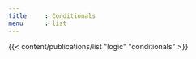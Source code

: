 ```yaml
---
title     : Conditionals
menu      : list
---
```

{{< content/publications/list "logic" "conditionals" >}}
